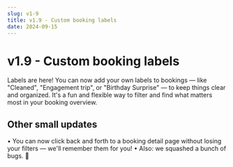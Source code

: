 ```yaml
---
slug: v1-9
title: v1.9 - Custom booking labels
date: 2024-09-15
---
```


# v1.9 - Custom booking labels


Labels are here! You can now add your own labels to bookings — like "Cleaned", "Engagement trip", or "Birthday Surprise" — to keep things clear and organized. It's a fun and flexible way to filter and find what matters most in your booking overview.

## Other small updates

• You can now click back and forth to a booking detail page without losing your filters — we'll remember them for you!
• Also: we squashed a bunch of bugs. 🐞